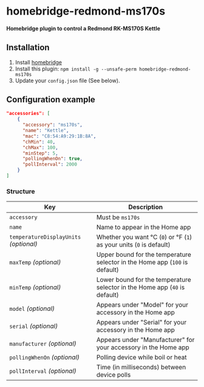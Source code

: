 # homebridge-redmond-ms170s

#### Homebridge plugin to control a Redmond RK-MS170S Kettle

## Installation

1. Install [homebridge](https://github.com/nfarina/homebridge#installation-details)
2. Install this plugin: `npm install -g --unsafe-perm homebridge-redmond-ms170s`
3. Update your `config.json` file (See below).

## Configuration example

```json
"accessories": [
    {
      "accessory": "ms170s",
      "name": "Kettle",
      "mac": "C8:54:A9:29:1B:8A",
      "chMin": 40,
      "chMax": 100,
      "minStep": 5,
      "pollingWhenOn": true,
      "pollInterval": 2000
    }
]
```

### Structure

| Key | Description |
| --- | --- |
| `accessory` | Must be `ms170s` |
| `name` | Name to appear in the Home app |
| `temperatureDisplayUnits` _(optional)_ | Whether you want °C (`0`) or °F (`1`) as your units (`0` is default) |
| `maxTemp` _(optional)_ | Upper bound for the temperature selector in the Home app (`100` is default) |
| `minTemp` _(optional)_ | Lower bound for the temperature selector in the Home app (`40` is default) |
| `model` _(optional)_ | Appears under "Model" for your accessory in the Home app |
| `serial` _(optional)_ | Appears under "Serial" for your accessory in the Home app |
| `manufacturer` _(optional)_ | Appears under "Manufacturer" for your accessory in the Home app |
| `pollingWhenOn` _(optional)_ | Polling device while boil or heat |
| `pollInterval` _(optional)_ |	Time (in milliseconds) between device polls
